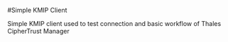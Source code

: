 #Simple KMIP Client

Simple KMIP client used to test connection and basic workflow of Thales CipherTrust Manager

